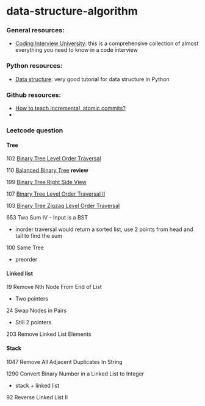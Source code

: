 # data-structure-algorithm
### General resources:

- [Coding Interview University](https://github.com/jwasham/coding-interview-university): this is a comprehensive collection of almost everything you need to know in a code interview

### Python resources:

- [Data structure](https://www.youtube.com/watch?v=lVFnq4zbs-g&list=PL5tcWHG-UPH112e7AN7C-fwDVPVrt0wpV): very good tutorial for data structure in Python

### Github resources:

- [How to teach incremental, atomic commits?](https://education.github.community/t/how-to-teach-incremental-atomic-commits/28669)
- 

### Leetcode question

#### Tree

102 [Binary Tree Level Order Traversal](https://leetcode.com/problems/binary-tree-level-order-traversal/)

110 [Balanced Binary Tree](https://leetcode.com/problems/balanced-binary-tree/)	**review**

199 [Binary Tree Right Side View](https://leetcode.com/problems/binary-tree-right-side-view/)

107 [Binary Tree Level Order Traversal II](https://leetcode.com/problems/binary-tree-level-order-traversal-ii/)

103 [Binary Tree Zigzag Level Order Traversal](https://leetcode.com/problems/binary-tree-zigzag-level-order-traversal/)

653 Two Sum IV - Input is a BST

- inorder traversal would return a sorted list, use 2 points from head and tail to find the sum

100 Same Tree

- preorder



#### Linked list

19 Remove Nth Node From End of List

- Two pointers

24 Swap Nodes in Pairs

- Still 2 pointers

203 Remove Linked List Elements

#### Stack

1047 Remove All Adjacent Duplicates In String

1290 Convert Binary Number in a Linked List to Integer

- stack + linked list

92 Reverse Linked List II